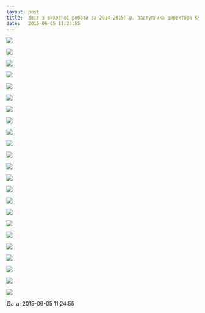 ```yaml
---
layout: post
title:  Звіт з виховної роботи за 2014-2015н.р. заступника директора Кудини Н.В.
date:   2015-06-05 11:24:55
---
```

![](/assets/tiger-1433492171.jpg)

![](/assets/tiger-1433492188.jpg)

![](/assets/tiger-1433492211.jpg)

![](/assets/tiger-1433492230.jpg)

![](/assets/tiger-1433492293.jpg)

![](/assets/tiger-1433492318.jpg)

![](/assets/tiger-1433492339.jpg)

![](/assets/tiger-1433492359.jpg)

![](/assets/tiger-1433492379.jpg)

![](/assets/tiger-1433492400.jpg)

![](/assets/tiger-1433492424.jpg)

![](/assets/tiger-1433492446.jpg)

![](/assets/tiger-1433492467.jpg)

![](/assets/tiger-1433492488.jpg)

![](/assets/tiger-1433492509.jpg)

![](/assets/tiger-1433492531.jpg)

![](/assets/tiger-1433492551.jpg)

![](/assets/tiger-1433492570.jpg)

![](/assets/tiger-1433492593.jpg)

![](/assets/tiger-1433492613.jpg)

![](/assets/tiger-1433492634.jpg)

![](/assets/tiger-1433492657.jpg)

![](/assets/tiger-1433492679.jpg)  

  
Дата: 2015-06-05 11:24:55